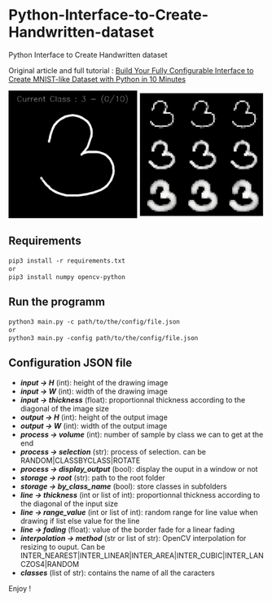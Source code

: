 # Python-Interface-to-Create-Handwritten-dataset
Python Interface to Create Handwritten dataset


Original article and full tutorial : [Build Your Fully Configurable Interface to Create MNIST-like Dataset with Python in 10 Minutes](https://medium.com/@axel.thevenot)

![python_interface_handwritten_digit](python_interface_handwritten_digit.gif)


## Requirements
```
pip3 install -r requirements.txt
or 
pip3 install numpy opencv-python
```

## Run the programm
```
python3 main.py -c path/to/the/config/file.json
or 
python3 main.py -config path/to/the/config/file.json
```

## Configuration JSON file

*  ***input → H*** (int): height of the drawing image
*  ***input → W*** (int): width of the drawing image
*  ***input → thickness*** (float): proportionnal thickness according to the diagonal of the image size
*  ***output → H*** (int): height of the output image
*  ***output → W*** (int): width of the output image
*  ***process → volume*** (int): number of sample by class we can to get at the end
*  ***process → selection*** (str): process of selection. can be RANDOM|CLASSBYCLASS|ROTATE
*  ***process → display_output*** (bool): display the ouput in a window or not
*  ***storage → root*** (str): path to the root folder
*  ***storage → by_class_name*** (bool): store classes in subfolders
*  ***line → thickness*** (int or list of int): proportionnal thickness according to the diagonal of the input size
*  ***line → range_value*** (int or list of int): random range for line value when drawing if list else value for the line
*  ***line → fading*** (float): value of the border fade for a linear fading
*  ***interpolation → method*** (str or list of str): OpenCV interpolation for resizing to ouput. Can be INTER_NEAREST|INTER_LINEAR|INTER_AREA|INTER_CUBIC|INTER_LANCZOS4|RANDOM
*  ***classes*** (list of str): contains the name of all the caracters





Enjoy !
